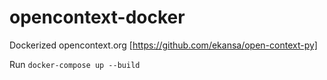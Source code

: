 # opencontext-docker
Dockerized opencontext.org [https://github.com/ekansa/open-context-py]

Run ```docker-compose up --build```
